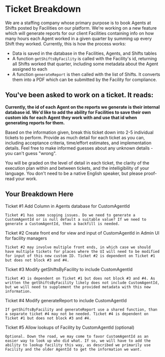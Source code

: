 # Ticket Breakdown
We are a staffing company whose primary purpose is to book Agents at Shifts posted by Facilities on our platform. We're working on a new feature which will generate reports for our client Facilities containing info on how many hours each Agent worked in a given quarter by summing up every Shift they worked. Currently, this is how the process works:

- Data is saved in the database in the Facilities, Agents, and Shifts tables
- A function `getShiftsByFacility` is called with the Facility's id, returning all Shifts worked that quarter, including some metadata about the Agent assigned to each
- A function `generateReport` is then called with the list of Shifts. It converts them into a PDF which can be submitted by the Facility for compliance.

## You've been asked to work on a ticket. It reads:

**Currently, the id of each Agent on the reports we generate is their internal database id. We'd like to add the ability for Facilities to save their own custom ids for each Agent they work with and use that id when generating reports for them.**


Based on the information given, break this ticket down into 2-5 individual tickets to perform. Provide as much detail for each ticket as you can, including acceptance criteria, time/effort estimates, and implementation details. Feel free to make informed guesses about any unknown details - you can't guess "wrong".


You will be graded on the level of detail in each ticket, the clarity of the execution plan within and between tickets, and the intelligibility of your language. You don't need to be a native English speaker, but please proof-read your work.

## Your Breakdown Here

Ticket #1 Add Column in Agents database for CustomAgentId

    Ticket #1 has some scoping issues. Do we need to generate a CustomAgentId or is null default a suitable value? If we need to generate a CustomAgentId, then a backfill is needed. 

Ticket #2 Create front end for view and input of CustomAgentId in Admin UI for facility managers

    Ticket #2 may involve multiple front ends, in which case we should have multiple tickets for places where the UI will need to be modified for input of this new custom ID. Ticket #2 is dependent on Ticket #1 but does not block #3 and #4.

Ticket #3 Modify getShiftsByFacility to include CustomAgentId

    Ticket #3 is dependent on Ticket #1 but does not block #3 and #4. As written the getShiftsByFacility likely does not include CustomAgentId, but we will need to supplement the provided metadata with this new information.

Ticket #4 Modify generateReport to include CustomAgentId

    If getShiftsByFacility and generateReport use a shared function, than a separate ticket #4 may not be needed. Ticket #4 is dependent on Ticket #1 but does not block #3 and #4.

Ticket #5 Allow lookups of Facility by CustomAgentId (optional)

    Optional. Down the road, we may come to favor CustomAgentId as an easier way to look up who did what. If so, we will have to add the ability to lookup facility this way, as described we primarily use Facility and the older AgentId to get the information we want.
